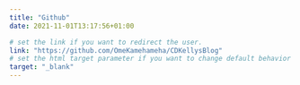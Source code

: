 ```yaml
---
title: "Github"
date: 2021-11-01T13:17:56+01:00

# set the link if you want to redirect the user.
link: "https://github.com/OmeKamehameha/CDKellysBlog"
# set the html target parameter if you want to change default behavior
target: "_blank"
---
```

